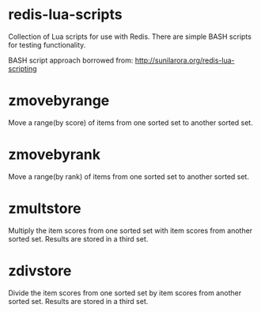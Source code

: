redis-lua-scripts
=================

Collection of Lua scripts for use with Redis.  There are simple BASH scripts
for testing functionality.

BASH script approach borrowed from: http://sunilarora.org/redis-lua-scripting

zmovebyrange
============

Move a range(by score) of items from one sorted set to another sorted set.

zmovebyrank
============

Move a range(by rank) of items from one sorted set to another sorted set.

zmultstore
============

Multiply the item scores from one sorted set with item scores from another
 sorted set.  Results are stored in a third set.

zdivstore
============

Divide the item scores from one sorted set by item scores from another sorted
 set.  Results are stored in a third set.
